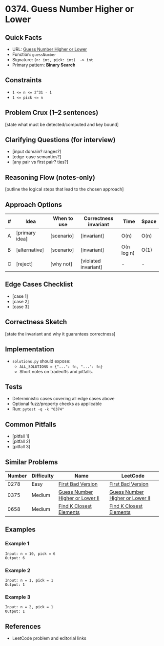 # 0374. Guess Number Higher or Lower

## Quick Facts

- URL: [Guess Number Higher or Lower](https://leetcode.com/problems/guess-number-higher-or-lower/)
- Function: `guessNumber`
- Signature: `(n: int, pick: int)  -> int`
- Primary pattern: **Binary Search**

## Constraints

- `1 <= n <= 2^31 - 1`
- `1 <= pick <= n`

## Problem Crux (1–2 sentences)

[state what must be detected/computed and key bound]

## Clarifying Questions (for interview)

- [input domain? ranges?]
- [edge-case semantics?]
- [any pair vs first pair? ties?]

## Reasoning Flow (notes-only)

[outline the logical steps that lead to the chosen approach]

## Approach Options

| # | Idea | When to use | Correctness invariant | Time | Space |
|---|------|-------------|-----------------------|------|-------|
| A | [primary idea] | [scenario] | [invariant] | O(n) | O(n) |
| B | [alternative] | [scenario] | [invariant] | O(n log n) | O(1) |
| C | [reject] | [why not] | [violated invariant] | - | - |

## Edge Cases Checklist

- [case 1]
- [case 2]
- [case 3]

## Correctness Sketch

[state the invariant and why it guarantees correctness]

## Implementation

- `solutions.py` should expose:
  - `ALL_SOLUTIONS = {"...": fn, "...": fn}`
  - Short notes on tradeoffs and pitfalls.

## Tests

- Deterministic cases covering all edge cases above
- Optional fuzz/property checks as applicable
- Run: `pytest -q -k "0374"`

## Common Pitfalls

- [pitfall 1]
- [pitfall 2]
- [pitfall 3]

## Similar Problems

| Number | Difficulty | Name | LeetCode |
|---|---|---|---|
| 0278 | Easy | [First Bad Version](../0278-first-bad-version/readme.md) | [First Bad Version](https://leetcode.com/problems/first-bad-version/) |
| 0375 | Medium | [Guess Number Higher or Lower II](../0375-guess-number-higher-or-lower-ii/readme.md) | [Guess Number Higher or Lower II](https://leetcode.com/problems/guess-number-higher-or-lower-ii/) |
| 0658 | Medium | [Find K Closest Elements](../0658-find-k-closest-elements/readme.md) | [Find K Closest Elements](https://leetcode.com/problems/find-k-closest-elements/) |

## Examples

### Example 1

```text
Input: n = 10, pick = 6
Output: 6
```

### Example 2

```text
Input: n = 1, pick = 1
Output: 1
```

### Example 3

```text
Input: n = 2, pick = 1
Output: 1
```

## References

- LeetCode problem and editorial links
